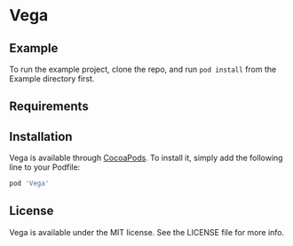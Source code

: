 # Vega

## Example

To run the example project, clone the repo, and run `pod install` from the Example directory first.

## Requirements

## Installation

Vega is available through [CocoaPods](https://cocoapods.org). To install
it, simply add the following line to your Podfile:

```ruby
pod 'Vega'
```

## License

Vega is available under the MIT license. See the LICENSE file for more info.
